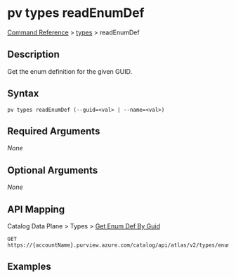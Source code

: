 # pv types readEnumDef
[Command Reference](../../../README.md#command-reference) > [types](./main.md) > readEnumDef

## Description
Get the enum definition for the given GUID.

## Syntax
```
pv types readEnumDef (--guid=<val> | --name=<val>)
```

## Required Arguments
*None*

## Optional Arguments
*None*

## API Mapping
Catalog Data Plane > Types > [Get Enum Def By Guid](https://docs.microsoft.com/en-us/rest/api/purview/catalogdataplane/types/get-enum-def-by-guid)
```
GET https://{accountName}.purview.azure.com/catalog/api/atlas/v2/types/enumdef/guid/{guid}
```

## Examples
```powershell

```
